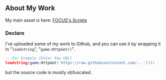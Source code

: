 ## About My Work
My main asset is here: [FOCUS's Scripts](https://github.com/Focuslol666/RbxScripts/tree/main/DOORS/MyScript)
### Declare
I've uploaded some of my work to Github, and you can use it by wrapping it in "`loadstring`", "`game:HttpGet()`".

```lua
-- For Example (Enter Raw URL)
loadstring(game:HttpGet('https://raw.githubusercontent.com/...'))()
```

but the source code is mostly obfuscated.
